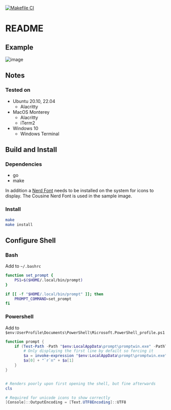 [![Makefile CI](https://github.com/gwendolyngoetz/prompt/actions/workflows/makefile.yml/badge.svg?branch=master)](https://github.com/gwendolyngoetz/prompt/actions/workflows/makefile.yml)

# README

## Example

![image](https://user-images.githubusercontent.com/195162/169644884-2200e447-7510-44c1-8106-6faa3f35dfe8.png)

## Notes

### Tested on

* Ubuntu 20.10, 22.04
  * Alacritty
* MacOS Monterey
  * Alacritty
  * iTerm2 
* Windows 10
  * Windows Terminal 

## Build and Install

### Dependencies

* go
* make

In addition a [Nerd Font](https://www.nerdfonts.com) needs to be installed on the system for icons to display. The Cousine Nerd Font is used in the sample image.

### Install
```bash
make
make install
```

## Configure Shell

### Bash
Add to `~/.bashrc`

```bash
function set_prompt {
    PS1=$($HOME/.local/bin/prompt)
}

if [[ -f "$HOME/.local/bin/prompt" ]]; then
    PROMPT_COMMAND=set_prompt
fi
```

### Powershell
Add to `$env:UserProfile\Documents\PowerShell\Microsoft.PowerShell_profile.ps1`

```powershell
function prompt {
    if (Test-Path -Path "$env:LocalAppData\prompt\promptwin.exe" -PathType Leaf) {
        # Only displaying the first line by defailt so forcing it
        $a = invoke-expression "$env:LocalAppData\prompt\promptwin.exe"
        $a[0] + "`r`n" + $a[1]
    }
}


# Renders poorly upon first opening the shell, but fine afterwards
cls

# Required for unicode icons to show correctly
[Console]::OutputEncoding = [Text.UTF8Encoding]::UTF8

```
